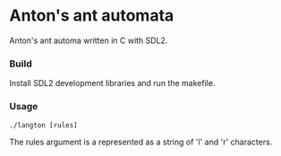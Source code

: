 # Anton's ant automata
Anton's ant automa written in C with SDL2.
### Build
Install SDL2 development libraries and run the makefile.
### Usage
```
./langton [rules]
```
The rules argument is a represented as a string of 'l' and 'r' characters.
